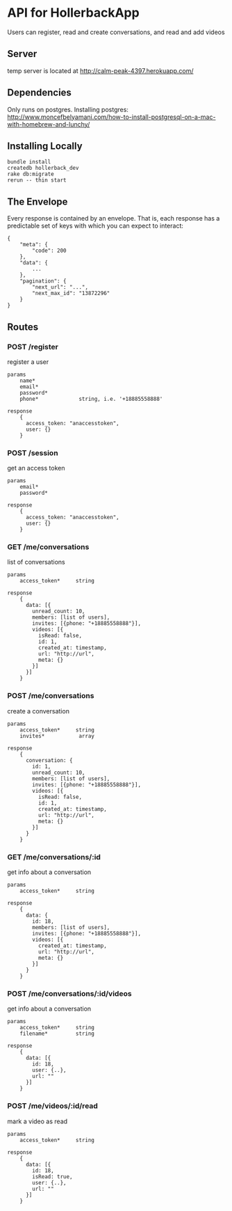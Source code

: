 API for HollerbackApp
=====================

Users can register, read and create conversations, and read and add videos


Server
------
temp server is located at http://calm-peak-4397.herokuapp.com/


Dependencies
------------
Only runs on postgres. Installing postgres:
http://www.moncefbelyamani.com/how-to-install-postgresql-on-a-mac-with-homebrew-and-lunchy/


Installing Locally
------------------

    bundle install
    createdb hollerback_dev
    rake db:migrate
    rerun -- thin start


The Envelope
------------
Every response is contained by an envelope. That is, each response has a predictable set of keys with which you can expect to interact:

    {
        "meta": {
            "code": 200
        },
        "data": {
            ...
        },
        "pagination": {
            "next_url": "...",
            "next_max_id": "13872296"
        }
    }


Routes
------

### POST /register
register a user

    params
        name*
        email*
        password*
        phone*             string, i.e. '+18885558888'

    response
        {
          access_token: "anaccesstoken",
          user: {}
        }

### POST /session
get an access token

    params
        email*
        password*

    response
        {
          access_token: "anaccesstoken",
          user: {}
        }

### GET /me/conversations
list of conversations

    params
        access_token*     string

    response
        {
          data: [{
            unread_count: 10,
            members: [list of users],
            invites: [{phone: "+18885558888"}],
            videos: [{
              isRead: false,
              id: 1,
              created_at: timestamp,
              url: "http://url",
              meta: {}
            }]
          }]
        }

### POST /me/conversations
create a conversation

    params
        access_token*     string
        invites*           array

    response
        {
          conversation: {
            id: 1,
            unread_count: 10,
            members: [list of users],
            invites: [{phone: "+18885558888"}],
            videos: [{
              isRead: false,
              id: 1,
              created_at: timestamp,
              url: "http://url",
              meta: {}
            }]
          }
        }

### GET /me/conversations/:id
get info about a conversation

    params
        access_token*     string

    response
        {
          data: {
            id: 18,
            members: [list of users],
            invites: [{phone: "+18885558888"}],
            videos: [{
              created_at: timestamp,
              url: "http://url",
              meta: {}
            }]
          }
        }

### POST /me/conversations/:id/videos
get info about a conversation

    params
        access_token*     string
        filename*         string

    response
        {
          data: [{
            id: 18,
            user: {..},
            url: ""
          }]
        }

### POST /me/videos/:id/read
mark a video as read

    params
        access_token*     string

    response
        {
          data: [{
            id: 18,
            isRead: true,
            user: {..},
            url: ""
          }]
        }
